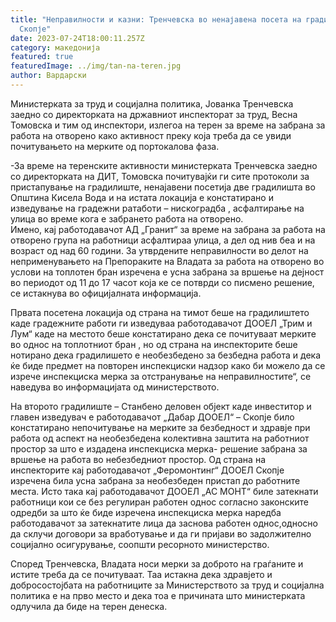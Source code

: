 ```yaml
---
title: "Неправилности и казни: Тренчевска во ненајавена посета на градилишта во
  Скопје"
date: 2023-07-24T18:00:11.257Z
category: македонија
featured: true
featuredImage: ../img/tan-na-teren.jpg
author: Вардарски
---
```

<!--StartFragment-->

Министерката за труд и социјална политика, Јованка Тренчевска заедно со директорката на државниот инспекторат за труд, Весна Томовска и тим од инспектори, излегоа на терен за време на забрана за работа на отворено како активност преку која треба да се увиди почитувањето на мерките од портокалова фаза.

\-За време на теренските активности министерката Тренчевска заедно со директорката на ДИТ, Томовска почитувајќи ги сите протоколи за пристапување на градилиште, ненајавени посетија две градилишта во Општина Кисела Вода и на истата локација е констатирано и изведување на градежни ратаботи – нискоградба , асфалтирање на улица во време кога е забрането работа на отворено.\
Имено, кај работодавачот АД „Гранит“ за време на забрана за работа на отворено група на работници асфалтираа улица, а дел од нив беа и на возраст од над 60 години. За утврдените неправилности во делот на неприменувањето на Препораките на Владата за работа на отворено во услови на топлотен бран изречена е усна забрана за вршење на дејност во периодот од 11 до 17 часот која ке се потврди со писмено решение, се истакнува во официјалната информација.

Првата посетена локација од страна на тимот беше на градилиштето каде градежните работи ги изведуваа работодавачот ДООЕЛ „Трим и Лум“ каде на местото беше констатирано дека се почитуваат мерките во однос на топлотниот бран , но од страна на инспекторите беше нотирано дека градилишето е необезбедено за безбедна работа и дека ќе биде предмет на повторен инспекциски надзор како би можело да се изрече инспекциска мерка за отстранување на неправилностите“, се наведува во информацијата од министерството.

На второто градилиште – Станбено деловен објект каде инвеститор и главен изведувач е работодавачот „Дабар ДООЕЛ“ – Скопје било констатирано непочитување на мерките за безбедност и здравје при работа од аспект на необезбедена колективна заштита на работниот простор за што е издадена инспекциска мерка- решение забрана за вршење на работа во небезбедниот простор. Од страна на инспекторите кај работодавачот „Феромонтинг“ ДООЕЛ Скопје изречена била усна забрана за необезбеден пристап до работните места. Исто така кај работодавачот ДООЕЛ „АС МОНТ“ биле затекнати работници кои се без регулиран работен однос согласно законските одредби за што ќе биде изречена инспекциска мерка наредба работодавачот за затекнатите лица да заснова работен однос,односно да склучи договори за вработување и да ги пријави во задолжително социјално осигурување, соопшти ресорното министерство.

Според Тренчевска, Владата носи мерки за доброто на граѓаните и истите треба да се почитуваат. Таа истакна дека здравјето и добросостојбата на работниците за Министерството за труд и социјална политика е на прво место и дека тоа е причината што министерката одлучила да биде на терен денеска.

<!--EndFragment-->